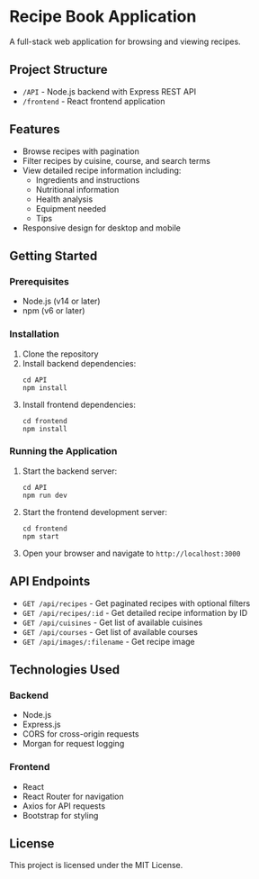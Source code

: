 # Recipe Book Application

A full-stack web application for browsing and viewing recipes.

## Project Structure

- `/API` - Node.js backend with Express REST API
- `/frontend` - React frontend application

## Features

- Browse recipes with pagination
- Filter recipes by cuisine, course, and search terms
- View detailed recipe information including:
  - Ingredients and instructions
  - Nutritional information
  - Health analysis
  - Equipment needed
  - Tips
- Responsive design for desktop and mobile

## Getting Started

### Prerequisites

- Node.js (v14 or later)
- npm (v6 or later)

### Installation

1. Clone the repository
2. Install backend dependencies:
   ```
   cd API
   npm install
   ```
3. Install frontend dependencies:
   ```
   cd frontend
   npm install
   ```

### Running the Application

1. Start the backend server:
   ```
   cd API
   npm run dev
   ```
2. Start the frontend development server:
   ```
   cd frontend
   npm start
   ```
3. Open your browser and navigate to `http://localhost:3000`

## API Endpoints

- `GET /api/recipes` - Get paginated recipes with optional filters
- `GET /api/recipes/:id` - Get detailed recipe information by ID
- `GET /api/cuisines` - Get list of available cuisines
- `GET /api/courses` - Get list of available courses
- `GET /api/images/:filename` - Get recipe image

## Technologies Used

### Backend
- Node.js
- Express.js
- CORS for cross-origin requests
- Morgan for request logging

### Frontend
- React
- React Router for navigation
- Axios for API requests
- Bootstrap for styling

## License

This project is licensed under the MIT License.